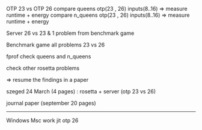 OTP 23 vs OTP 26
compare queens otp(23 , 26)   inputs(8..16) => measure runtime + energy
compare n_queens otp(23 , 26) inputs(8..16) => measure runtime + energy


Server 26 vs 23 & 1 problem from benchmark game

Benchmark game all problems 23 vs 26

fprof check queens and n_queens

check other rosetta problems

=> resume the findings in a paper

szeged 24 March (4 pages) : rosetta + server (otp 23 vs 26)

journal paper (september 20 pages)

--------------------------------------------------

Windows Msc work jit otp 26